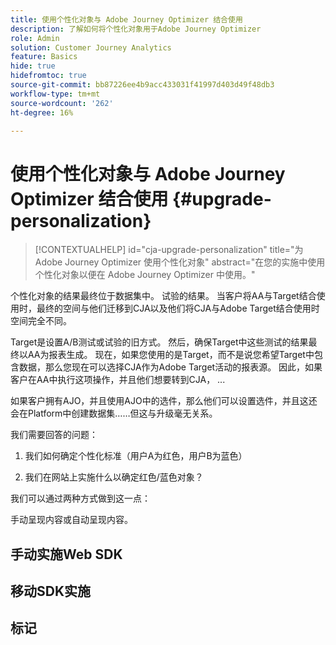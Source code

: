```yaml
---
title: 使用个性化对象与 Adobe Journey Optimizer 结合使用
description: 了解如何将个性化对象用于Adobe Journey Optimizer
role: Admin
solution: Customer Journey Analytics
feature: Basics
hide: true
hidefromtoc: true
source-git-commit: bb87226ee4b9acc433031f41997d403d49f48db3
workflow-type: tm+mt
source-wordcount: '262'
ht-degree: 16%

---
```


# 使用个性化对象与 Adobe Journey Optimizer 结合使用 {#upgrade-personalization}

<!-- markdownlint-disable MD034 -->

>[!CONTEXTUALHELP]
>id="cja-upgrade-personalization"
>title="为 Adobe Journey Optimizer 使用个性化对象"
>abstract="在您的实施中使用个性化对象以便在 Adobe Journey Optimizer 中使用。"

<!-- markdownlint-enable MD034 -->

个性化对象的结果最终位于数据集中。 试验的结果。 当客户将AA与Target结合使用时，最终的空间与他们迁移到CJA以及他们将CJA与Adobe Target结合使用时空间完全不同。

Target是设置A/B测试或试验的旧方式。 然后，确保Target中这些测试的结果最终以AA为报表生成。 现在，如果您使用的是Target，而不是说您希望Target中包含数据，那么您现在可以选择CJA作为Adobe Target活动的报表源。 因此，如果客户在AA中执行这项操作，并且他们想要转到CJA， ...

如果客户拥有AJO，并且使用AJO中的选件，那么他们可以设置选件，并且这还会在Platform中创建数据集……但这与升级毫无关系。



我们需要回答的问题：

1. 我们如何确定个性化标准（用户A为红色，用户B为蓝色）

1. 我们在网站上实施什么以确定红色/蓝色对象？


我们可以通过两种方式做到这一点：

手动呈现内容或自动呈现内容。


## 手动实施Web SDK


## 移动SDK实施





## 标记


